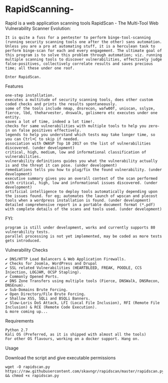 # RapidScanning-
Rapid is a web application scanning tools
 RapidScan - The Multi-Tool Web Vulnerability Scanner
Evolution:

    It is quite a fuss for a pentester to perform binge-tool-scanning (running security scanning tools one after the other) sans automation. Unless you are a pro at automating stuff, it is a herculean task to perform binge-scan for each and every engagement. The ultimate goal of this program is to solve this problem through automation; viz. running multiple scanning tools to discover vulnerabilities, effectively judge false-positives, collectively correlate results and saves precious time; all these under one roof.

    Enter RapidScan.

Features

    one-step installation.
    executes a multitude of security scanning tools, does other custom coded checks and prints the results spontaneously.
    some of the tools include nmap, dnsrecon, wafw00f, uniscan, sslyze, fierce, lbd, theharvester, dnswalk, golismero etc executes under one entity.
    saves a lot of time, indeed a lot time!.
    checks for same vulnerabilities with multiple tools to help you zero-in on false positives effectively.
    legends to help you understand which tests may take longer time, so you can Ctrl+C to skip if needed.
    association with OWASP Top 10 2017 on the list of vulnerabilities discovered. (under development)
    critical, high, medium, low and informational classification of vulnerabilities.
    vulnerability definitions guides you what the vulnerability actually is and the threat it can pose. (under development)
    remediations tells you how to plug/fix the found vulnerability. (under development)
    executive summary gives you an overall context of the scan performed with critical, high, low and informational issues discovered. (under development)
    artificial intelligence to deploy tools automatically depending upon the issues found. for eg; automates the launch of wpscan and plecost tools when a wordpress installation is found. (under development)
    detailed comprehensive report in a portable document format (*.pdf) with complete details of the scans and tools used. (under development)

FYI:

    program is still under development, works and currently supports 80 vulnerability tests.
    parallel processing is not yet implemented, may be coded as more tests gets introduced.

Vulnerability Checks

    ✔️ DNS/HTTP Load Balancers & Web Application Firewalls.
    ✔️ Checks for Joomla, WordPress and Drupal
    ✔️ SSL related Vulnerabilities (HEARTBLEED, FREAK, POODLE, CCS Injection, LOGJAM, OCSP Stapling).
    ✔️ Commonly Opened Ports.
    ✔️ DNS Zone Transfers using multiple tools (Fierce, DNSWalk, DNSRecon, DNSEnum).
    ✔️ Sub-Domains Brute Forcing.
    ✔️ Open Directory/File Brute Forcing.
    ✔️ Shallow XSS, SQLi and BSQLi Banners.
    ✔️ Slow-Loris DoS Attack, LFI (Local File Inclusion), RFI (Remote File Inclusion) & RCE (Remote Code Execution).
    & more coming up...

Requirements

    Python 2.7
    Kali OS (Preferred, as it is shipped with almost all the tools)
    For other OS flavours, working on a docker support. Hang on.

Usage

Download the script and give executable permissions

    wget -O rapidscan.py https://raw.githubusercontent.com/skavngr/rapidscan/master/rapidscan.py && chmod +x rapidscan.py
